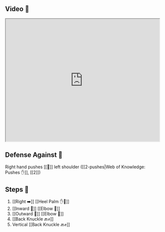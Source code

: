 ## Video 🎥

<iframe src="https://www.youtube.com/embed/IXZ6kr4VHQw?start=186&end=203" width="100%" height="400"></iframe>

## Defense Against 🤺

Right hand pushes [[🎯]] left shoulder ([[2-pushes|Web of Knowledge: Pushes ✋]], [[2]])
## Steps 👣

1. [[Right ➡️]] [[Heel Palm ✋🌴]]
2. [[Inward 🔽]] [[Elbow 💪]]
3. [[Outward 🔼]] [[Elbow 💪]]
4. [[Back Knuckle 🔙✊]]
5. Vertical [[Back Knuckle 🔙✊]]
